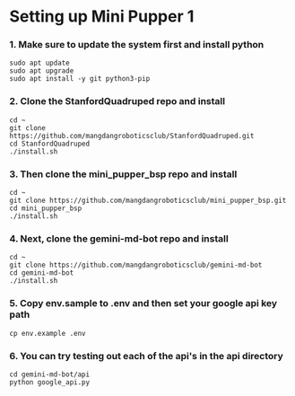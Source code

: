 # Setting up Mini Pupper 1

### 1. Make sure to update the system first and install python
```
sudo apt update
sudo apt upgrade
sudo apt install -y git python3-pip
```
### 2. Clone the StanfordQuadruped repo and install
```
cd ~
git clone https://github.com/mangdangroboticsclub/StanfordQuadruped.git
cd StanfordQuadruped
./install.sh
```
### 3. Then clone the mini_pupper_bsp repo and install
```
cd ~
git clone https://github.com/mangdangroboticsclub/mini_pupper_bsp.git
cd mini_pupper_bsp
./install.sh
```
### 4. Next, clone the gemini-md-bot repo and install
```
cd ~
git clone https://github.com/mangdangroboticsclub/gemini-md-bot
cd gemini-md-bot
./install.sh
```
### 5. Copy env.sample to .env and then set your google api key path
```
cp env.example .env
```
### 6. You can try testing out each of the api's in the api directory
```
cd gemini-md-bot/api
python google_api.py
```
